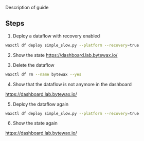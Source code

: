Description of guide

## Steps

1. Deploy a dataflow with recovery enabled
```sh
waxctl df deploy simple_slow.py --platform --recovery=true
```

2. Show the state
https://dashboard.lab.bytewax.io/

3. Delete the dataflow
```sh
waxctl df rm --name bytewax --yes
```

4. Show that the dataflow is not anymore in the dashboard

https://dashboard.lab.bytewax.io/

5. Deploy the dataflow again
```sh
waxctl df deploy simple_slow.py --platform --recovery=true
```

6. Show the state again

https://dashboard.lab.bytewax.io/